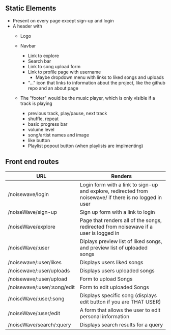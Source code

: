 
## Static Elements

- Present on every page except sign-up and login
- A header with
  - Logo 
  - Navbar
    - Link to explore
    - Search bar
    - Link to song upload form
    - Link to profile page with username
      - Maybe dropdown menu with links to liked songs and uploads
    - "..." icon that links to information about the project, like the github repo and an about page
    
  - The "footer" would be the music player, which is only visible if a track is playing
    - previous track, play/pause, next track
    - shuffle, repeat 
    - basic progress bar 
    - volume level
    - song/artist names and image
    - like button
    - Playlist popout button (when playlists are implmenting)

## Front end routes

| URL                   | Renders                   
|-----------------------|-----------------------------------
|/noisewave/login       | Login form with a link to sign-up and explore, redirected from noisewave/ if there is no logged in user
|/noiseWave/sign-up     | Sign up form with a link to login
|/noiseWave/explore     | Page that renders all of the songs, redirected from noisewave if a user is logged in
|/noiseWave/:user       | Diplays preview list of liked songs, and preview list of uploaded songs
|/noisewave/:user/likes | Displays users liked songs
|/noisewave/:user/uploads| Displays users uploaded songs 
|/noisewave/:user/upload | Form to upload Songs
|/noisewave/:user/:song/edit  | Form to edit uploaded Songs
|/noiseWave/:user/:song  | Displays specific song (displays edit button if you are THAT USER)
|/noiseWave/:user/edit   | A form that allows the user to edit personal information
|/noiseWave/search/:query| Displays search results for a query






